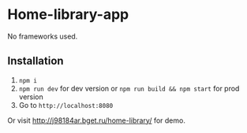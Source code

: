# Home-library-app

No frameworks used.

## Installation

1. `npm i`
2. `npm run dev` for dev version or `npm run build && npm start` for prod version
3. Go to `http://localhost:8080`

Or visit http://j98184ar.bget.ru/home-library/ for demo.



